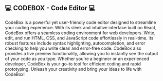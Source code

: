 ## 💻 CODEBOX - Code Editor 💻

CodeBox is a powerful yet user-friendly code editor designed to streamline your coding experience. With its sleek and intuitive interface built on React, CodeBox offers a seamless coding environment for web developers. Write, edit, and run HTML, CSS, and JavaScript code effortlessly in real-time. Its robust features include syntax highlighting, autocompletion, and error checking to help you write clean and error-free code. CodeBox also provides a live preview functionality, allowing you to instantly see the output of your code as you type. Whether you're a beginner or an experienced developer, CodeBox is your go-to tool for efficient coding and rapid prototyping. Unleash your creativity and bring your ideas to life with CodeBox!
<br>

